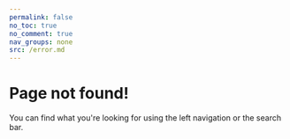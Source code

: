 ```yaml
---
permalink: false
no_toc: true
no_comment: true
nav_groups: none
src: /error.md
---
```


# Page not found!

You can find what you're looking for using the left navigation or the search bar.
